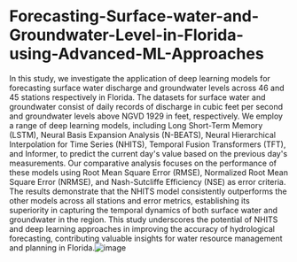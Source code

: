 # Forecasting-Surface-water-and-Groundwater-Level-in-Florida-using-Advanced-ML-Approaches

In this study, we investigate the application of deep learning models for forecasting surface water discharge and groundwater levels across 46 and 45 stations respectively in Florida. The datasets for surface water and groundwater consist of daily records of discharge in cubic feet per second and groundwater levels above NGVD 1929 in feet, respectively. We employ a range of deep learning models, including Long Short-Term Memory (LSTM), Neural Basis Expansion Analysis (N-BEATS), Neural Hierarchical Interpolation for Time Series (NHITS), Temporal Fusion Transformers (TFT), and Informer, to predict the current day's value based on the previous day's measurements. Our comparative analysis focuses on the performance of these models using Root Mean Square Error (RMSE), Normalized Root Mean Square Error (NRMSE), and Nash-Sutcliffe Efficiency (NSE) as error criteria. The results demonstrate that the NHITS model consistently outperforms the other models across all stations and error metrics, establishing its superiority in capturing the temporal dynamics of both surface water and groundwater in the region. This study underscores the potential of NHITS and deep learning approaches in improving the accuracy of hydrological forecasting, contributing valuable insights for water resource management and planning in Florida.![image](https://github.com/rohit211-s/Forecasting-Surface-water-and-Groundwater-Level-in-Florida-using-Advanced-ML-Approaches/assets/67229152/1b28b99d-85ce-49f3-867f-843097f52add)


